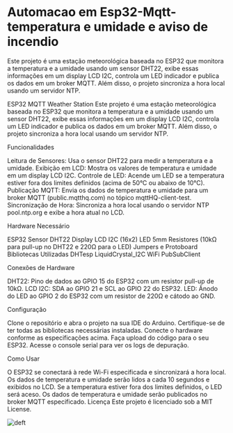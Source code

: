 # Automacao em Esp32-Mqtt- temperatura e umidade e aviso de incendio
Este projeto é uma estação meteorológica baseada no ESP32 que monitora a temperatura e a umidade usando um sensor DHT22, exibe essas informações em um display LCD I2C, controla um LED indicador e publica os dados em um broker MQTT. Além disso, o projeto sincroniza a hora local usando um servidor NTP.

ESP32 MQTT Weather Station
Este projeto é uma estação meteorológica baseada no ESP32 que monitora a temperatura e a umidade usando um sensor DHT22, exibe essas informações em um display LCD I2C, controla um LED indicador e publica os dados em um broker MQTT. Além disso, o projeto sincroniza a hora local usando um servidor NTP.

Funcionalidades

Leitura de Sensores: Usa o sensor DHT22 para medir a temperatura e a umidade.
Exibição em LCD: Mostra os valores de temperatura e umidade em um display LCD I2C.
Controle de LED: Acende um LED se a temperatura estiver fora dos limites definidos (acima de 50°C ou abaixo de 10°C).
Publicação MQTT: Envia os dados de temperatura e umidade para um broker MQTT (public.mqtthq.com) no tópico mqttHQ-client-test.
Sincronização de Hora: Sincroniza a hora local usando o servidor NTP pool.ntp.org e exibe a hora atual no LCD.

Hardware Necessário

ESP32
Sensor DHT22
Display LCD I2C (16x2)
LED 5mm
Resistores (10kΩ para pull-up no DHT22 e 220Ω para o LED)
Jumpers e Protoboard
Bibliotecas Utilizadas
DHTesp
LiquidCrystal_I2C
WiFi
PubSubClient

Conexões de Hardware

DHT22: Pino de dados ao GPIO 15 do ESP32 com um resistor pull-up de 10kΩ.
LCD I2C: SDA ao GPIO 21 e SCL ao GPIO 22 do ESP32.
LED: Ânodo do LED ao GPIO 2 do ESP32 com um resistor de 220Ω e cátodo ao GND.

Configuração

Clone o repositório e abra o projeto na sua IDE do Arduino.
Certifique-se de ter todas as bibliotecas necessárias instaladas.
Conecte o hardware conforme as especificações acima.
Faça upload do código para o seu ESP32.
Acesse o console serial para ver os logs de depuração.

Como Usar

O ESP32 se conectará à rede Wi-Fi especificada e sincronizará a hora local.
Os dados de temperatura e umidade serão lidos a cada 10 segundos e exibidos no LCD.
Se a temperatura estiver fora dos limites definidos, o LED será aceso.
Os dados de temperatura e umidade serão publicados no broker MQTT especificado.
Licença
Este projeto é licenciado sob a MIT License.

![deft]()
